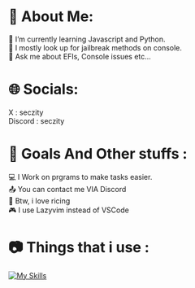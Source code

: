 # 💫 About Me:
🔭 I’m currently learning Javascript and Python.  
👯 I mostly look up for jailbreak methods on console.   
💬 Ask me about EFIs, Console issues etc... 

# 🌐 Socials:
X : seczity  
Discord : seczity  

# 🔔 Goals And Other stuffs : 
💻 I Work on prgrams to make tasks easier.  
📤 You can contact me VIA Discord  
🍙 Btw, i love ricing  
🎮 I use Lazyvim instead of VSCode  

# 📷 Things that i use :  
[![My Skills](https://skillicons.dev/icons?i=python,javascript,neovim,linux,apple,arch,bash&)](https://skillicons.dev)
